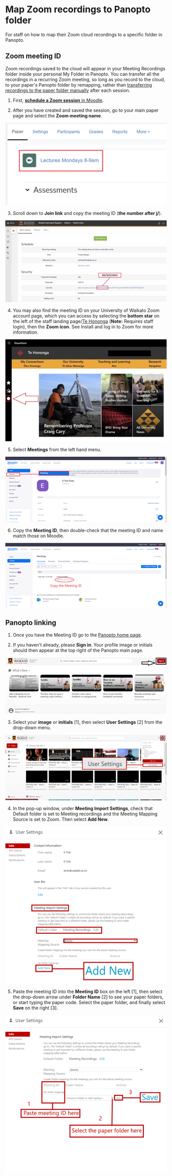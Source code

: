 # Map Zoom recordings to Panopto folder
For staff on how to map their Zoom cloud recordings to a specific folder in Panopto.
## Zoom meeting ID

Zoom recordings saved to the cloud will appear in your Meeting Recordings folder inside your personal My Folder in Panopto. You can transfer all the recordings in a recurring Zoom meeting, so long as you record to the cloud, to your paper's Panopto folder by remapping, rather than [transferring recordings to the paper folder manually](move-panopto-recordings.md) after each session. 

1. First, [**schedule a Zoom session** in Moodle](https://www.waikato.ac.nz/students/eresources/zoom/set-up-zoom-in-moodle/).

2. After you have created and saved the session, go to your main paper page and select the **Zoom meeting name**.

![](images/addingzoom.png)

3. Scroll down to **Join link** and copy the meeting ID (**the number after j/**).

![](images/zoommeetingnumber.png)

4. You may also find the meeting ID on your University of Waikato Zoom account page, which you can access by selecting the **bottom star** on the left of the staff landing page/[Te Hononga](https://waikatouniversitynz.sharepoint.com/sites/TeHononga/) (**Note:** Requires staff login), then the **Zoom icon**.  See  Install and log in to Zoom for more information.

![](images/tehononga.jpeg)

5. Select **Meetings** from the left hand menu.

![](images/Zoomlink.png)

6. Copy the **Meeting ID**, then double-check that the meeting ID and name match those on Moodle.

![](images/Zoomlink2.png)
     
## Panopto linking

1. Once you have the Meeting ID go to the [Panopto home page](https://waikato.au.panopto.com/Panopto/Pages/Home.aspx).

2. If you haven't already, please **Sign in**. Your profile image or initials should then appear at the top right of the Panopto main page. 

![](images/panopto-sign-in.webp)

3. Select your **image** or **initials** [1], then select **User Settings** [2] from the drop-down menu. 

![](images/PanoptoUsersetting.png)

4. In the pop-up window, under **Meeting Import Settings**, check that Default folder is set to Meeting recordings and the Meeting Mapping Source is set to Zoom. Then select **Add New**. 

![](images/addmapping.png)

5. Paste the meeting ID into the **Meeting ID** box on the left [1], then select the drop-down arrow under **Folder Name** [2] to see your paper folders, or start typing the paper code. Select the paper folder, and finally select **Save** on the right [3]. 

![](images/savemapping.png)
